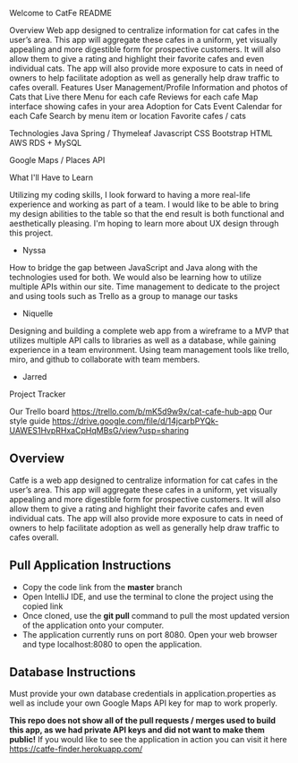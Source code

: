 Welcome to CatFe README

Overview
Web app designed to centralize information for cat cafes in the user’s area. This app will aggregate these cafes in a uniform, yet visually appealing and more digestible form for prospective customers. It will also allow them to give a rating and highlight their favorite cafes and even individual cats. The app will also provide more exposure to cats in need of owners to help facilitate adoption as well as generally help draw traffic to cafes overall.
Features
User Management/Profile
Information and photos of Cats that Live there
Menu for each cafe
Reviews for each cafe
Map interface showing cafes in your area
Adoption for Cats
Event Calendar for each Cafe
Search by menu item or location
Favorite cafes / cats

Technologies
Java
Spring / Thymeleaf
Javascript
CSS Bootstrap
HTML
AWS RDS + MySQL

Google Maps / Places API



What I'll Have to Learn

Utilizing my coding skills, I look forward to having a more real-life experience and working as part of a team. I would like to be able to bring my design abilities to the table so that the end result is both functional and aesthetically pleasing. I'm hoping to learn more about UX design through this project. 
- Nyssa

How to bridge the gap between JavaScript and Java along with the technologies used for both. We would also be learning how to utilize multiple APIs within our site.
Time management to dedicate to the project and using tools such as Trello as a group to manage our tasks 
- Niquelle

Designing and building a complete web app from a wireframe to a MVP that utilizes multiple API calls to libraries as well as a database, while gaining experience in a team environment. Using team management tools like trello, miro, and github to collaborate with team members. 
- Jarred

Project Tracker

Our Trello board https://trello.com/b/mK5d9w9x/cat-cafe-hub-app
Our style guide https://drive.google.com/file/d/14jcarbPYQk-UAWES1HvpRHxaCpHqMBsG/view?usp=sharing

## Overview
Catfe is a web app designed to centralize information for cat cafes in the user’s area. This app will aggregate these cafes in a uniform, yet visually appealing and more digestible form for prospective customers. It will also allow them to give a rating and highlight their favorite cafes and even individual cats. The app will also provide more exposure to cats in need of owners to help facilitate adoption as well as generally help draw traffic to cafes overall.

## Pull Application Instructions
- Copy the code link from the **master** branch
- Open IntelliJ IDE, and use the terminal to clone the project using the copied link
- Once cloned, use the **git pull** command to pull the most updated version of the application onto your computer.
- The application currently runs on port 8080. Open your web browser and type localhost:8080 to open the application.

## Database Instructions
Must provide your own database credentials in application.properties as well as include your own Google Maps API key for map to work properly.

**This repo does not show all of the pull requests / merges used to build this app, as we had private API keys and did not want to make them public!**
If you would like to see the application in action you can visit it here https://catfe-finder.herokuapp.com/
